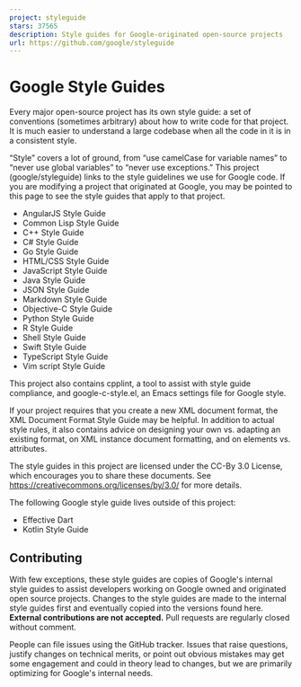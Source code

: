 ```yaml
---
project: styleguide
stars: 37565
description: Style guides for Google-originated open-source projects
url: https://github.com/google/styleguide
---
```


Google Style Guides
===================

Every major open-source project has its own style guide: a set of conventions (sometimes arbitrary) about how to write code for that project. It is much easier to understand a large codebase when all the code in it is in a consistent style.

“Style” covers a lot of ground, from “use camelCase for variable names” to “never use global variables” to “never use exceptions.” This project (google/styleguide) links to the style guidelines we use for Google code. If you are modifying a project that originated at Google, you may be pointed to this page to see the style guides that apply to that project.

-   AngularJS Style Guide
-   Common Lisp Style Guide
-   C++ Style Guide
-   C# Style Guide
-   Go Style Guide
-   HTML/CSS Style Guide
-   JavaScript Style Guide
-   Java Style Guide
-   JSON Style Guide
-   Markdown Style Guide
-   Objective-C Style Guide
-   Python Style Guide
-   R Style Guide
-   Shell Style Guide
-   Swift Style Guide
-   TypeScript Style Guide
-   Vim script Style Guide

This project also contains cpplint, a tool to assist with style guide compliance, and google-c-style.el, an Emacs settings file for Google style.

If your project requires that you create a new XML document format, the XML Document Format Style Guide may be helpful. In addition to actual style rules, it also contains advice on designing your own vs. adapting an existing format, on XML instance document formatting, and on elements vs. attributes.

The style guides in this project are licensed under the CC-By 3.0 License, which encourages you to share these documents. See https://creativecommons.org/licenses/by/3.0/ for more details.

The following Google style guide lives outside of this project:

-   Effective Dart
-   Kotlin Style Guide

Contributing
------------

With few exceptions, these style guides are copies of Google's internal style guides to assist developers working on Google owned and originated open source projects. Changes to the style guides are made to the internal style guides first and eventually copied into the versions found here. **External contributions are not accepted.** Pull requests are regularly closed without comment.

People can file issues using the GitHub tracker. Issues that raise questions, justify changes on technical merits, or point out obvious mistakes may get some engagement and could in theory lead to changes, but we are primarily optimizing for Google's internal needs.
